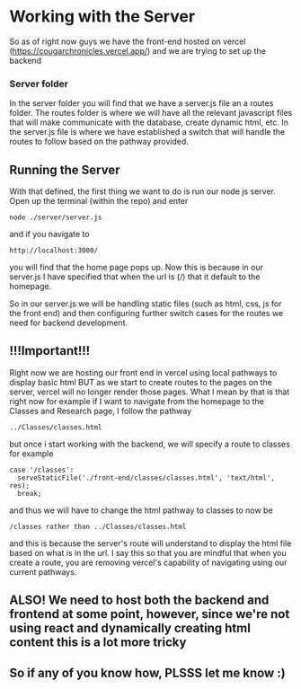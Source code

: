 # Working with the Server
So as of right now guys we have the front-end hosted on vercel (https://cougarchronicles.vercel.app/) and we are trying to set up the backend

### Server folder
In the server folder you will find that we have a server.js file an a routes folder. The routes folder is where we will have all the relevant javascript files that
will make communicate with the database, create dynamic html, etc. In the server.js file is where we have established a switch that will handle the routes to follow based on
the pathway provided. 

## Running the Server
With that defined, the first thing we want to do is run our node js server. Open up the terminal (within the repo) and enter 
```
node ./server/server.js
```
and if you navigate to 
```
http://localhost:3000/
```
you will find that the home page pops up. Now this is because in our server.js I have specified that when the url is (/) that it default to the homepage.

So in our server.js we will be handling static files (such as html, css, js for the front end) and then configuring further switch cases for the routes we need for 
backend development. 

## !!!Important!!!
Right now we are hosting our front end in vercel using local pathways to display basic html BUT as we start to create routes to the pages on the server, vercel will no longer render those pages. What I mean by that is that right now for example if I want to navigate from the homepage to the Classes and Research page, I follow the pathway
```
../Classes/classes.html
```
but once i start working with the backend, we will specify a route to classes for example 
```
case '/classes':
  serveStaticFile('./front-end/classes/classes.html', 'text/html', res);
  break;
```
and thus we will have to change the html pathway to classes to now be 
```
/classes rather than ../Classes/classes.html
```
and this is because the server's route will understand to display the html file based on what is in the url. 
I say this so that you are mindful that when you create a route, you are removing vercel's capability of navigating using our current pathways. 

## ALSO! We need to host both the backend and frontend at some point, however, since we're not using react and dynamically creating html content this is a lot more tricky
## So if any of you know how, PLSSS let me know :)
